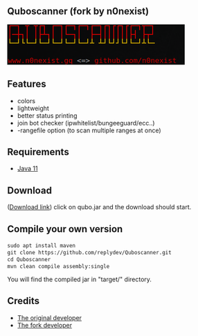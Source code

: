 ## Quboscanner (fork by n0nexist)
![alt-text](https://github.com/n0nexist/Quboscanner/blob/main/screenshot.png?raw=true)<br>

## Features
<ul>
<li>colors</li>
<li>lightweight</li>
<li>better status printing</li>
<li>join bot checker (ipwhitelist/bungeeguard/ecc..)</li>
<li>-rangefile option (to scan multiple ranges at once)</li>
</ul>

## Requirements
<ul>
<li><a href="https://www.google.com/search?q=how+to+install+java+11">Java 11</a></li>
</ul>

## Download
(<a href="https://github.com/n0nexist/Quboscanner/releases/latest">Download link</a>) click on qubo.jar and the download should start.

## Compile your own version
```
sudo apt install maven
git clone https://github.com/replydev/Quboscanner.git
cd Quboscanner
mvn clean compile assembly:single
```
You will find the compiled jar in "target/" directory.

## Credits
<ul>
<li><a href="https://www.github.com/replydev">The original developer</a><br></li>
<li><a href="https://www.github.com/n0nexist">The fork developer</a></li>
</ul>
